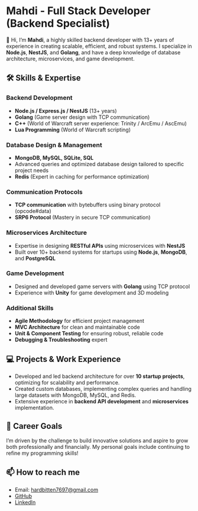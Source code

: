 # Mahdi - Full Stack Developer (Backend Specialist)

👋 Hi, I’m **Mahdi**, a highly skilled backend developer with 13+ years of experience in creating scalable, efficient, and robust systems. I specialize in **Node.js**, **NestJS**, and **Golang**, and have a deep knowledge of database architecture, microservices, and game development. 

## 🛠 Skills & Expertise

### Backend Development
- **Node.js / Express.js / NestJS** (13+ years)
- **Golang** (Game server design with TCP communication)
- **C++** (World of Warcraft server experience: Trinity / ArcEmu / AscEmu)
- **Lua Programming** (World of Warcraft scripting)

### Database Design & Management
- **MongoDB, MySQL, SQLite, SQL**
- Advanced queries and optimized database design tailored to specific project needs
- **Redis** (Expert in caching for performance optimization)

### Communication Protocols
- **TCP communication** with bytebuffers using binary protocol (opcode#data)
- **SRP6 Protocol** (Mastery in secure TCP communication)

### Microservices Architecture
- Expertise in designing **RESTful APIs** using microservices with **NestJS**
- Built over 10+ backend systems for startups using **Node.js**, **MongoDB**, and **PostgreSQL**

### Game Development
- Designed and developed game servers with **Golang** using TCP protocol
- Experience with **Unity** for game development and 3D modeling

### Additional Skills
- **Agile Methodology** for efficient project management
- **MVC Architecture** for clean and maintainable code
- **Unit & Component Testing** for ensuring robust, reliable code
- **Debugging & Troubleshooting** expert

## 💻 Projects & Work Experience
- Developed and led backend architecture for over **10 startup projects**, optimizing for scalability and performance.
- Created custom databases, implementing complex queries and handling large datasets with MongoDB, MySQL, and Redis.
- Extensive experience in **backend API development** and **microservices** implementation.

## 🚀 Career Goals
I’m driven by the challenge to build innovative solutions and aspire to grow both professionally and financially. My personal goals include continuing to refine my programming skills!

## 📫 How to reach me
- Email: hardbitten7697@gmail.com
- [GitHub](https://github.com/hardbitten)
- [LinkedIn](https://www.linkedin.com/in/mahdi-sarafraz-18909513b/)
